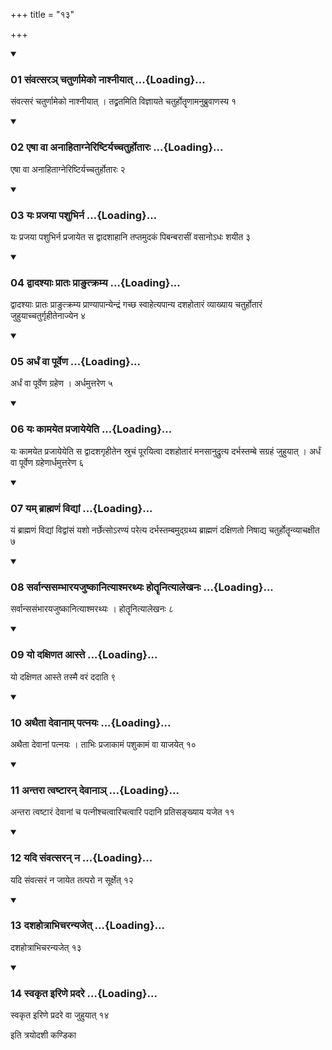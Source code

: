 +++
title = "१३"

+++

<div class="js_include" includetitle="true" newlevelforh1="3" unfilled="" url="/vedAH_yajuH/taittirIyam/sUtram/ApastambaH/shrautam/vishvAsa-prastutiH/14/13/01_saMvatsara~n_chaturNAmeko_nAshnIyAt.md">
<details open><summary><h3>01 संवत्सरञ् चतुर्णामेको नाश्नीयात् ...{Loading}...</h3></summary>

संवत्सरं चतुर्णामेको नाश्नीयात् । तद्व्रतमिति विज्ञायते चतुर्होतॄणामनुब्रुवाणस्य १
</details>
</div>


<div class="js_include" includetitle="true" newlevelforh1="3" unfilled="" url="/vedAH_yajuH/taittirIyam/sUtram/ApastambaH/shrautam/vishvAsa-prastutiH/14/13/02_eShA_vA_anAhitAgneriShTiryachchaturhotAraH.md">
<details open><summary><h3>02 एषा वा अनाहिताग्नेरिष्टिर्यच्चतुर्होतारः ...{Loading}...</h3></summary>

एषा वा अनाहिताग्नेरिष्टिर्यच्चतुर्होतारः २
</details>
</div>


<div class="js_include" includetitle="true" newlevelforh1="3" unfilled="" url="/vedAH_yajuH/taittirIyam/sUtram/ApastambaH/shrautam/vishvAsa-prastutiH/14/13/03_yaH_prajayA_pashubhirna.md">
<details open><summary><h3>03 यः प्रजया पशुभिर्न ...{Loading}...</h3></summary>

यः प्रजया पशुभिर्न प्रजायेत स द्वादशाहानि तप्तमुदकं पिबन्बरासीं वसानोऽधः शयीत ३
</details>
</div>


<div class="js_include" includetitle="true" newlevelforh1="3" unfilled="" url="/vedAH_yajuH/taittirIyam/sUtram/ApastambaH/shrautam/vishvAsa-prastutiH/14/13/04_dvAdashyAH_prAtaH_prA~Nutkramya.md">
<details open><summary><h3>04 द्वादश्याः प्रातः प्राङुत्क्रम्य ...{Loading}...</h3></summary>

द्वादश्याः प्रातः प्राङुत्क्रम्य प्राण्यापान्येन्द्रं गच्छ स्वाहेत्यपान्य दशहोतारं व्याख्याय चतुर्होतारं जुहुयाच्चतुर्गृहीतेनाज्येन ४
</details>
</div>


<div class="js_include" includetitle="true" newlevelforh1="3" unfilled="" url="/vedAH_yajuH/taittirIyam/sUtram/ApastambaH/shrautam/vishvAsa-prastutiH/14/13/05_ardhaM_vA_pUrveNa.md">
<details open><summary><h3>05 अर्धं वा पूर्वेण ...{Loading}...</h3></summary>

अर्धं वा पूर्वेण ग्रहेण । अर्धमुत्तरेण ५
</details>
</div>


<div class="js_include" includetitle="true" newlevelforh1="3" unfilled="" url="/vedAH_yajuH/taittirIyam/sUtram/ApastambaH/shrautam/vishvAsa-prastutiH/14/13/06_yaH_kAmayeta_prajAyeyeti.md">
<details open><summary><h3>06 यः कामयेत प्रजायेयेति ...{Loading}...</h3></summary>

यः कामयेत प्रजायेयेति स द्वादशगृहीतेन स्रुचं पूरयित्वा दशहोतारं मनसानुद्रुत्य दर्भस्तम्बे सग्रहं जुहुयात् । अर्धं वा पूर्वेण ग्रहेणार्धमुत्तरेण ६
</details>
</div>


<div class="js_include" includetitle="true" newlevelforh1="3" unfilled="" url="/vedAH_yajuH/taittirIyam/sUtram/ApastambaH/shrautam/vishvAsa-prastutiH/14/13/07_yam_brAhmaNaM_vidyAM.md">
<details open><summary><h3>07 यम् ब्राह्मणं विद्यां ...{Loading}...</h3></summary>

यं ब्राह्मणं विद्यां विद्वांसं यशो नर्छेत्सोऽरण्यं परेत्य दर्भस्तम्बमुद्ग्रथ्य ब्राह्मणं दक्षिणतो निषाद्य चतुर्होतॄन्व्याचक्षीत ७
</details>
</div>


<div class="js_include" includetitle="true" newlevelforh1="3" unfilled="" url="/vedAH_yajuH/taittirIyam/sUtram/ApastambaH/shrautam/vishvAsa-prastutiH/14/13/08_sarvAnsasambhArayajuShkAnityAshmarathyaH_hotRRnityAlekhanaH.md">
<details open><summary><h3>08 सर्वान्ससम्भारयजुष्कानित्याश्मरथ्यः होतॄनित्यालेखनः ...{Loading}...</h3></summary>

सर्वान्ससंभारयजुष्कानित्याश्मरथ्यः । होतॄनित्यालेखनः ८
</details>
</div>


<div class="js_include" includetitle="true" newlevelforh1="3" unfilled="" url="/vedAH_yajuH/taittirIyam/sUtram/ApastambaH/shrautam/vishvAsa-prastutiH/14/13/09_yo_daxiNata_Aste.md">
<details open><summary><h3>09 यो दक्षिणत आस्ते ...{Loading}...</h3></summary>

यो दक्षिणत आस्ते तस्मै वरं ददाति ९
</details>
</div>


<div class="js_include" includetitle="true" newlevelforh1="3" unfilled="" url="/vedAH_yajuH/taittirIyam/sUtram/ApastambaH/shrautam/vishvAsa-prastutiH/14/13/10_athaitA_devAnAm_patnayaH.md">
<details open><summary><h3>10 अथैता देवानाम् पत्नयः ...{Loading}...</h3></summary>

अथैता देवानां पत्नयः । ताभिः प्रजाकामं पशुकामं वा याजयेत् १०
</details>
</div>


<div class="js_include" includetitle="true" newlevelforh1="3" unfilled="" url="/vedAH_yajuH/taittirIyam/sUtram/ApastambaH/shrautam/vishvAsa-prastutiH/14/13/11_antarA_tvaShTAran_devAnA~n.md">
<details open><summary><h3>11 अन्तरा त्वष्टारन् देवानाञ् ...{Loading}...</h3></summary>

अन्तरा त्वष्टारं देवानां च पत्नीश्चत्वारिचत्वारि पदानि प्रतिसङ्ख्याय यजेत ११
</details>
</div>


<div class="js_include" includetitle="true" newlevelforh1="3" unfilled="" url="/vedAH_yajuH/taittirIyam/sUtram/ApastambaH/shrautam/vishvAsa-prastutiH/14/13/12_yadi_saMvatsaran_na.md">
<details open><summary><h3>12 यदि संवत्सरन् न ...{Loading}...</h3></summary>

यदि संवत्सरं न जायेत तत्परो न सूर्क्षेत् १२
</details>
</div>


<div class="js_include" includetitle="true" newlevelforh1="3" unfilled="" url="/vedAH_yajuH/taittirIyam/sUtram/ApastambaH/shrautam/vishvAsa-prastutiH/14/13/13_dashahotrAbhicharanyajet.md">
<details open><summary><h3>13 दशहोत्राभिचरन्यजेत् ...{Loading}...</h3></summary>

दशहोत्राभिचरन्यजेत् १३
</details>
</div>


<div class="js_include" includetitle="true" newlevelforh1="3" unfilled="" url="/vedAH_yajuH/taittirIyam/sUtram/ApastambaH/shrautam/vishvAsa-prastutiH/14/13/14_svakRta_iriNe_pradare.md">
<details open><summary><h3>14 स्वकृत इरिणे प्रदरे ...{Loading}...</h3></summary>

स्वकृत इरिणे प्रदरे वा जुहुयात् १४
</details>
</div>



  
इति त्रयोदशी कण्डिका 
